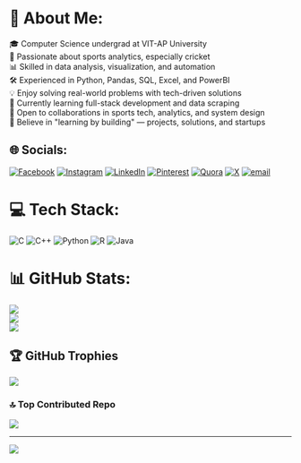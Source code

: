 # 💫 About Me:
🎓 Computer Science undergrad at VIT-AP University<br>🏏 Passionate about sports analytics, especially cricket<br>📊 Skilled in data analysis, visualization, and automation<br>🛠️ Experienced in Python, Pandas, SQL, Excel, and PowerBI<br>💡 Enjoy solving real-world problems with tech-driven solutions<br>🌱 Currently learning full-stack development and data scraping<br>🤝 Open to collaborations in sports tech, analytics, and system design<br>🧠 Believe in "learning by building" — projects, solutions, and startups


## 🌐 Socials:
[![Facebook](https://img.shields.io/badge/Facebook-%231877F2.svg?logo=Facebook&logoColor=white)](https://facebook.com/https://www.facebook.com/wvps.sriraj) [![Instagram](https://img.shields.io/badge/Instagram-%23E4405F.svg?logo=Instagram&logoColor=white)](https://instagram.com/https://www.instagram.com/w.v.p.s.sriraj_10/) [![LinkedIn](https://img.shields.io/badge/LinkedIn-%230077B5.svg?logo=linkedin&logoColor=white)](https://linkedin.com/in/https://www.linkedin.com/in/sriraj-w-v-p-s-2b2854280/) [![Pinterest](https://img.shields.io/badge/Pinterest-%23E60023.svg?logo=Pinterest&logoColor=white)](https://pinterest.com/https://in.pinterest.com/srirajwvps/) [![Quora](https://img.shields.io/badge/Quora-%23B92B27.svg?logo=Quora&logoColor=white)](https://quora.com/profile/https://www.quora.com/profile/W-V-P-S-SRIRAJ-10) [![X](https://img.shields.io/badge/X-black.svg?logo=X&logoColor=white)](https://x.com/https://x.com/Wsriraj) [![email](https://img.shields.io/badge/Email-D14836?logo=gmail&logoColor=white)](mailto:wsriraj10@gmail.com) 

# 💻 Tech Stack:
![C](https://img.shields.io/badge/c-%2300599C.svg?style=for-the-badge&logo=c&logoColor=white) ![C++](https://img.shields.io/badge/c++-%2300599C.svg?style=for-the-badge&logo=c%2B%2B&logoColor=white) ![Python](https://img.shields.io/badge/python-3670A0?style=for-the-badge&logo=python&logoColor=ffdd54) ![R](https://img.shields.io/badge/r-%23276DC3.svg?style=for-the-badge&logo=r&logoColor=white) ![Java](https://img.shields.io/badge/java-%23ED8B00.svg?style=for-the-badge&logo=openjdk&logoColor=white)
# 📊 GitHub Stats:
![](https://github-readme-stats.vercel.app/api?username=wvpssriraj10&theme=dark&hide_border=false&include_all_commits=true&count_private=true)<br/>
![](https://nirzak-streak-stats.vercel.app/?user=wvpssriraj10&theme=dark&hide_border=false)<br/>
![](https://github-readme-stats.vercel.app/api/top-langs/?username=wvpssriraj10&theme=dark&hide_border=false&include_all_commits=true&count_private=true&layout=compact)

## 🏆 GitHub Trophies
![](https://github-profile-trophy.vercel.app/?username=wvpssriraj10&theme=radical&no-frame=false&no-bg=true&margin-w=4)

### 🔝 Top Contributed Repo
![](https://github-contributor-stats.vercel.app/api?username=wvpssriraj10&limit=5&theme=dark&combine_all_yearly_contributions=true)

---
[![](https://visitcount.itsvg.in/api?id=wvpssriraj10&icon=10&color=7)](https://visitcount.itsvg.in)
